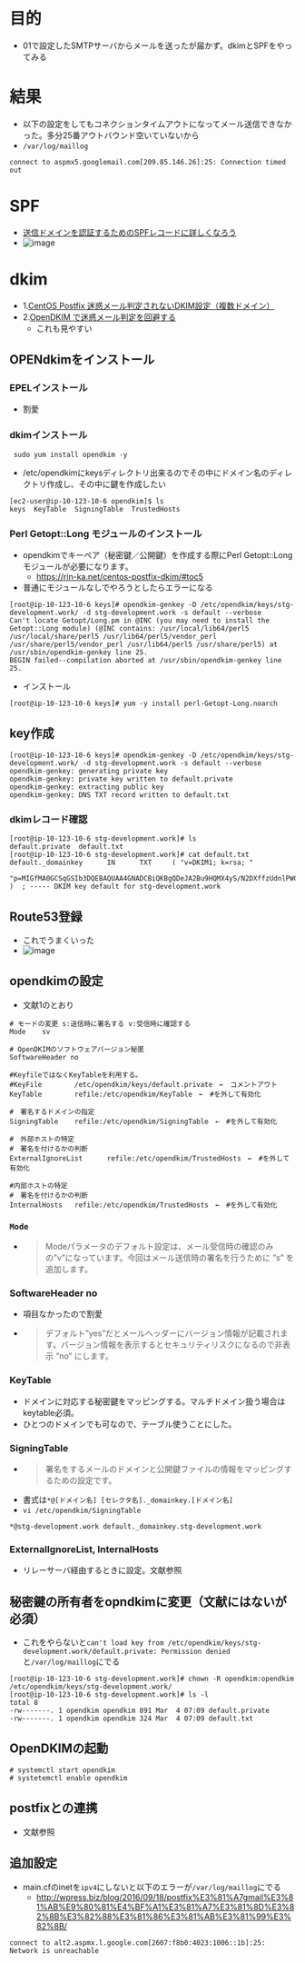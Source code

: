 # 目的
- 01で設定したSMTPサーバからメールを送ったが届かず。dkimとSPFをやってみる

# 結果
- 以下の設定をしてもコネクションタイムアウトになってメール送信できなかった。多分25番アウトバウンド空いていないから
- `/var/log/maillog`
```
connect to aspmx5.googlemail.com[209.85.146.26]:25: Connection timed out
```

# SPF
- [送信ドメインを認証するためのSPFレコードに詳しくなろう](https://sendgrid.kke.co.jp/blog/?p=3509)
- ![image](https://user-images.githubusercontent.com/60077121/110047165-b9bf0b80-7d90-11eb-9c2e-ee8f62e7e8c6.png)

# dkim
- 1.[CentOS Postfix 迷惑メール判定されないDKIM設定（複数ドメイン）](https://rin-ka.net/centos-postfix-dkim/#toc5)
- 2.[OpenDKIM で迷惑メール判定を回避する](https://qiita.com/bezeklik/items/a3619b5abc01ab38bec4)
  - これも見やすい
## OPENdkimをインストール
### EPELインストール
- 割愛

### dkimインストール
```
 sudo yum install opendkim -y
```
- /etc/opendkimにkeysディレクトリ出来るのでその中にドメイン名のディレクトリ作成し、その中に鍵を作成したい
```
[ec2-user@ip-10-123-10-6 opendkim]$ ls
keys  KeyTable  SigningTable  TrustedHosts
```
### Perl Getopt::Long モジュールのインストール
- opendkimでキーペア（秘密鍵／公開鍵）を作成する際にPerl Getopt::Long モジュールが必要になります。  
  - https://rin-ka.net/centos-postfix-dkim/#toc5
- 普通にモジュールなしでやろうとしたらエラーになる
```
[root@ip-10-123-10-6 keys]# opendkim-genkey -D /etc/opendkim/keys/stg-development.work/ -d stg-development.work -s default --verbose
Can't locate Getopt/Long.pm in @INC (you may need to install the Getopt::Long module) (@INC contains: /usr/local/lib64/perl5 /usr/local/share/perl5 /usr/lib64/perl5/vendor_perl /usr/share/perl5/vendor_perl /usr/lib64/perl5 /usr/share/perl5) at /usr/sbin/opendkim-genkey line 25.
BEGIN failed--compilation aborted at /usr/sbin/opendkim-genkey line 25.
```

- インストール
```
[root@ip-10-123-10-6 keys]# yum -y install perl-Getopt-Long.noarch
```

## key作成
```
[root@ip-10-123-10-6 keys]# opendkim-genkey -D /etc/opendkim/keys/stg-development.work/ -d stg-development.work -s default --verbose
opendkim-genkey: generating private key
opendkim-genkey: private key written to default.private
opendkim-genkey: extracting public key
opendkim-genkey: DNS TXT record written to default.txt
```

### dkimレコード確認
```
[root@ip-10-123-10-6 stg-development.work]# ls
default.private  default.txt
[root@ip-10-123-10-6 stg-development.work]# cat default.txt
default._domainkey      IN      TXT     ( "v=DKIM1; k=rsa; "
          "p=MIGfMA0GCSqGSIb3DQEBAQUAA4GNADCBiQKBgQDeJA2Bu9HQMX4yS/N2DXffzUdnlPWCxvmsv6YYdukfaSVmiNycXygZ3KSA0/xGnz+2GqOyEbC4VLg4MWO6c14PBZy4T95YaUBMUbww2JU4LwhcHGgDOacEJVwze2brmCR9uRlHXug0v8xbhHwpNaWFDNtt/f3ZxuZf9v9pJjMFNQIDAQAB" )  ; ----- DKIM key default for stg-development.work
```

## Route53登録
- これでうまくいった
- ![image](https://user-images.githubusercontent.com/60077121/109927656-e1b65c80-7d07-11eb-9505-cb689152e60e.png)


## opendkimの設定
- 文献1のとおり
```
# モードの変更 s:送信時に署名する v:受信時に確認する
Mode    sv

# OpenDKIMのソフトウェアバージョン秘匿
SoftwareHeader no

#KeyfileではなくKeyTableを利用する。
#KeyFile        /etc/opendkim/keys/default.private　←　コメントアウト
KeyTable        refile:/etc/opendkim/KeyTable　←　#を外して有効化

#　署名するドメインの指定
SigningTable    refile:/etc/opendkim/SigningTable　←　#を外して有効化

#　外部ホストの特定
#　署名を付けるかの判断
ExternalIgnoreList      refile:/etc/opendkim/TrustedHosts　←　#を外して有効化

#内部ホストの特定
#　署名を付けるかの判断
InternalHosts   refile:/etc/opendkim/TrustedHosts　←　#を外して有効化
```
### `Mode`
- >Modeパラメータのデフォルト設定は、メール受信時の確認のみの”v”になっています。今回はメール送信時の署名を行うために ”s” を追加します。

### SoftwareHeader no
- 項目なかったので割愛
- >デフォルト”yes”だとメールヘッダーにバージョン情報が記載されます。バージョン情報を表示するとセキュリティリスクになるので非表示 “no” にします。

### KeyTable
- ドメインに対応する秘密鍵をマッピングする。マルチドメイン扱う場合はkeytable必須。
- ひとつのドメインでも可なので、テーブル使うことにした。

### SigningTable
- >署名をするメールのドメインと公開鍵ファイルの情報をマッピングするための設定です。
- 書式は`*@[ドメイン名] [セレクタ名]._domainkey.[ドメイン名]`
- `vi /etc/opendkim/SigningTable`
```
*@stg-development.work default._domainkey.stg-development.work
```

### ExternalIgnoreList, InternalHosts
- リレーサーバ経由するときに設定。文献参照

## 秘密鍵の所有者をopndkimに変更（文献にはないが必須）
- これをやらないと`can't load key from /etc/opendkim/keys/stg-development.work/default.private: Permission denied`と`/var/log/maillog`にでる
```
[root@ip-10-123-10-6 stg-development.work]# chown -R opendkim:opendkim /etc/opendkim/keys/stg-development.work/
[root@ip-10-123-10-6 stg-development.work]# ls -l
total 8
-rw-------. 1 opendkim opendkim 891 Mar  4 07:09 default.private
-rw-------. 1 opendkim opendkim 324 Mar  4 07:09 default.txt
```

## OpenDKIMの起動
```
# systemctl start opendkim
# systetemctl enable opendkim
```

## postfixとの連携
- 文献参照

## 追加設定
- main.cfのinetを`ipv4`にしないと以下のエラーが`/var/log/maillog`にでる
  - http://wpress.biz/blog/2016/09/18/postfix%E3%81%A7gmail%E3%81%AB%E9%80%81%E4%BF%A1%E3%81%A7%E3%81%8D%E3%82%8B%E3%82%88%E3%81%86%E3%81%AB%E3%81%99%E3%82%8B/
```
connect to alt2.aspmx.l.google.com[2607:f8b0:4023:1006::1b]:25: Network is unreachable
```


